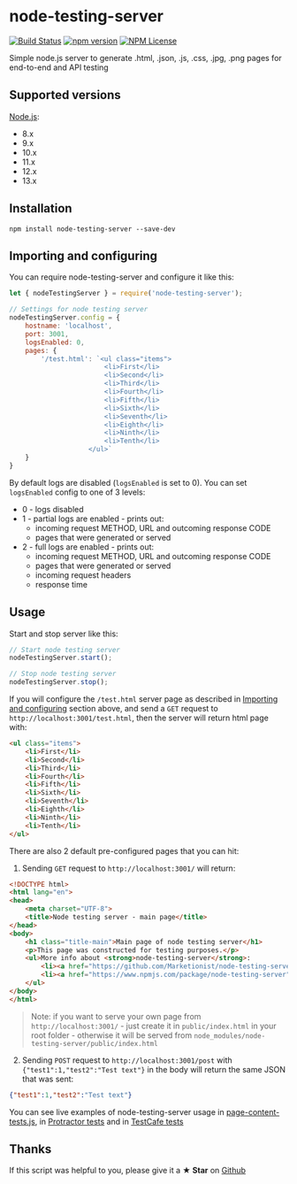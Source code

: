 # node-testing-server

[![Build Status](https://travis-ci.org/Marketionist/node-testing-server.svg?branch=master)](https://travis-ci.org/Marketionist/node-testing-server)
[![npm version](https://img.shields.io/npm/v/node-testing-server.svg)](https://www.npmjs.com/package/node-testing-server)
[![NPM License](https://img.shields.io/npm/l/node-testing-server.svg)](https://github.com/Marketionist/node-testing-server/blob/master/LICENSE)

Simple node.js server to generate .html, .json, .js, .css, .jpg, .png pages for end-to-end and API testing

## Supported versions
[Node.js](http://nodejs.org/):
- 8.x
- 9.x
- 10.x
- 11.x
- 12.x
- 13.x

## Installation
`npm install node-testing-server --save-dev`

## Importing and configuring
You can require node-testing-server and configure it like this:

```javascript
let { nodeTestingServer } = require('node-testing-server');

// Settings for node testing server
nodeTestingServer.config = {
    hostname: 'localhost',
    port: 3001,
    logsEnabled: 0,
    pages: {
        '/test.html': `<ul class="items">
                        <li>First</li>
                        <li>Second</li>
                        <li>Third</li>
                        <li>Fourth</li>
                        <li>Fifth</li>
                        <li>Sixth</li>
                        <li>Seventh</li>
                        <li>Eighth</li>
                        <li>Ninth</li>
                        <li>Tenth</li>
                    </ul>`
    }
}
```

By default logs are disabled (`logsEnabled` is set to 0). You can set
`logsEnabled` config to one of 3 levels:
- 0 - logs disabled
- 1 - partial logs are enabled - prints out:
  * incoming request METHOD, URL and outcoming response CODE
  * pages that were generated or served
- 2 - full logs are enabled - prints out:
  * incoming request METHOD, URL and outcoming response CODE
  * pages that were generated or served
  * incoming request headers
  * response time

## Usage
Start and stop server like this:

```javascript
// Start node testing server
nodeTestingServer.start();

// Stop node testing server
nodeTestingServer.stop();
```

If you will configure the `/test.html` server page as described in
[Importing and configuring](#importing-and-configuring) section above, and send
a `GET` request to `http://localhost:3001/test.html`, then the server will
return html page with:

```html
<ul class="items">
    <li>First</li>
    <li>Second</li>
    <li>Third</li>
    <li>Fourth</li>
    <li>Fifth</li>
    <li>Sixth</li>
    <li>Seventh</li>
    <li>Eighth</li>
    <li>Ninth</li>
    <li>Tenth</li>
</ul>
```

There are also 2 default pre-configured pages that you can hit:

1. Sending `GET` request to `http://localhost:3001/` will return:

```html
<!DOCTYPE html>
<html lang="en">
<head>
    <meta charset="UTF-8">
    <title>Node testing server - main page</title>
</head>
<body>
    <h1 class="title-main">Main page of node testing server</h1>
    <p>This page was constructed for testing purposes.</p>
    <ul>More info about <strong>node-testing-server</strong>:
        <li><a href="https://github.com/Marketionist/node-testing-server">on Github</a></li>
        <li><a href="https://www.npmjs.com/package/node-testing-server">on npm</a></li>
    </ul>
</body>
</html>
```

> Note: if you want to serve your own page from `http://localhost:3001/` - just
> create it in `public/index.html` in your root folder - otherwise it will be
> served from `node_modules/node-testing-server/public/index.html`

2. Sending `POST` request to `http://localhost:3001/post` with `{"test1":1,"test2":"Test text"}`
in the body will return the same JSON that was sent:

```json
{"test1":1,"test2":"Test text"}
```

You can see live examples of node-testing-server usage in
[page-content-tests.js](https://github.com/Marketionist/node-testing-server/blob/master/tests/page-content-tests.js),
in [Protractor tests](https://github.com/Marketionist/protractor-numerator/blob/master/test/spec.ts)
and in [TestCafe tests](https://github.com/Marketionist/testcafe-cucumber-steps/blob/master/tests/testing-server.js)

## Thanks
If this script was helpful to you, please give it a **★ Star**
on [Github](https://github.com/Marketionist/node-testing-server)
